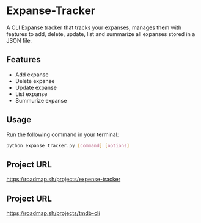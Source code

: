 # Expanse-Tracker
A CLI Expanse tracker that tracks your expanses, manages them with features to add, delete, update, list and summarize all expanses stored in a JSON file.

## Features
- Add expanse
- Delete expanse
- Update expanse
- List expanse
- Summurize expanse

## Usage
Run the following command in your terminal:
```bash
python expanse_tracker.py [command] [options]
```
## Project URL
https://roadmap.sh/projects/expense-tracker

## Project URL
https://roadmap.sh/projects/tmdb-cli
